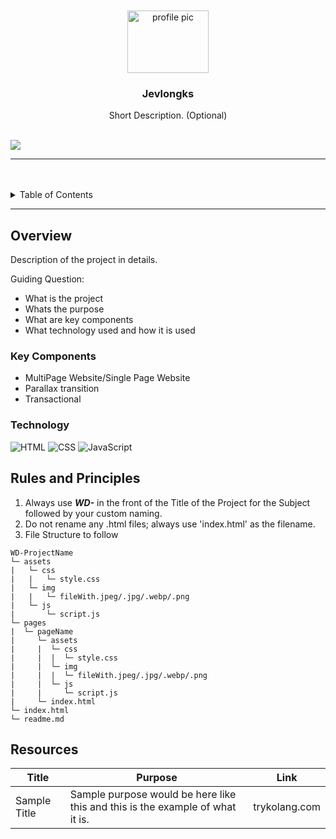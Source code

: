 <a name="readme-top">

<br/>

<br />
<div align="center">
  <a href="https://github.com/jevlongkss/">
  <!-- TODO: If you want to add logo or banner you can add it here -->
    <img src="[[https://www.facebook.com/photo/?fbid=7674855595940884&set=a.103973636362489](https://scontent-mnl1-2.xx.fbcdn.net/v/t39.30808-6/423159834_7447611865331926_6240093153938199642_n.jpg?_nc_cat=100&ccb=1-7&_nc_sid=5f2048&_nc_eui2=AeG5tT9Eywr1QH9VZ48pBcP8vFkWXp3Es068WRZencSzTkEYcVYbOHi7DMX_wx-um7GG10nJGYDYRoLZ9A-cJTOV&_nc_ohc=luMzaGDXt84Q7kNvgG5Pnaq&_nc_ht=scontent-mnl1-2.xx&oh=00_AYAb6jGf0YX7GczbB7RlT-9Qu9Xf6DzloYwqWLSyyIjJ6g&oe=6649B878)](https://scontent-mnl1-2.xx.fbcdn.net/v/t39.30808-6/423159834_7447611865331926_6240093153938199642_n.jpg?_nc_cat=100&ccb=1-7&_nc_sid=5f2048&_nc_eui2=AeG5tT9Eywr1QH9VZ48pBcP8vFkWXp3Es068WRZencSzTkEYcVYbOHi7DMX_wx-um7GG10nJGYDYRoLZ9A-cJTOV&_nc_ohc=luMzaGDXt84Q7kNvgG5Pnaq&_nc_ht=scontent-mnl1-2.xx&oh=00_AYAb6jGf0YX7GczbB7RlT-9Qu9Xf6DzloYwqWLSyyIjJ6g&oe=6649B878)" alt="profile pic"  width="130" height="100">
  </a>
<!-- TODO: Change Title to the name of the title of your Project -->
  <h3 align="center">Jevlongks</h3>
</div>
<!-- TODO: Make a short description -->
<div align="center">
  Short Description. (Optional)
</div>

<br />

<!-- TODO: Change the zyx-0314 into your github username  -->
<!-- TODO: Change the WD-Template-Project into the same name of your folder -->
![](https://visit-counter.vercel.app/counter.png?page=jevlongkss/WD-Seatwork2)

---

<br />
<br />

<!-- TODO: If you want to add more layers for your readme -->
<details>
  <summary>Table of Contents</summary>
  <ol>
    <li>
      <a href="#overview">Overview</a>
      <ol>
        <li>
          <a href="#key-components">Key Components</a>
        </li>
        <li>
          <a href="#technology">Technology</a>
        </li>
      </ol>
    </li>
    <li>
      <a href="#rules-and-principles">Rules and Principles</a>
    </li>
    <li>
      <a href="#resources">Resources</a>
    </li>
  </ol>
</details>

---

## Overview

<!-- TODO: To be changed -->
<!-- The following are just sample -->
Description of the project in details.

Guiding Question:
- What is the project
- Whats the purpose
- What are key components
- What technology used and how it is used

### Key Components
<!-- TODO: List of Key Components -->
<!-- The following are just sample -->
- MultiPage Website/Single Page Website
- Parallax transition
- Transactional

### Technology
<!-- TODO: List of Technology Used -->
![HTML](https://img.shields.io/badge/HTML-E34F26?style=for-the-badge&logo=html5&logoColor=white)
![CSS](https://img.shields.io/badge/CSS-1572B6?style=for-the-badge&logo=css3&logoColor=white)
![JavaScript](https://img.shields.io/badge/JavaScript-F7DF1E?style=for-the-badge&logo=javascript&logoColor=white)

## Rules and Principles
1. Always use ***WD-*** in the front of the Title of the Project for the Subject followed by your custom naming.
2. Do not rename any .html files; always use 'index.html' as the filename.
3. File Structure to follow

```
WD-ProjectName
└─ assets
|   └─ css
|   |   └─ style.css
|   └─ img
|   |   └─ fileWith.jpeg/.jpg/.webp/.png
|   └─ js
|       └─ script.js
└─ pages
|  └─ pageName
|     └─ assets
|     |  └─ css
|     |  |  └─ style.css
|     |  └─ img
|     |  |  └─ fileWith.jpeg/.jpg/.webp/.png
|     |  └─ js
|     |     └─ script.js
|     └─ index.html
└─ index.html
└─ readme.md
```

## Resources

<!-- TODO: Add References -->
| Title | Purpose | Link |
|-|-|-|
| Sample Title | Sample purpose would be here like this and this is the example of what it is. | trykolang.com |
